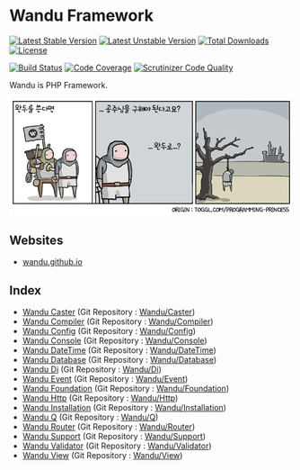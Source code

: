 Wandu Framework
===

[![Latest Stable Version](https://poser.pugx.org/wandu/framework/v/stable.svg)](https://packagist.org/packages/wandu/framework)
[![Latest Unstable Version](https://poser.pugx.org/wandu/framework/v/unstable.svg)](https://packagist.org/packages/wandu/framework)
[![Total Downloads](https://poser.pugx.org/wandu/framework/downloads.svg)](https://packagist.org/packages/wandu/framework)
[![License](https://poser.pugx.org/wandu/framework/license.svg)](https://packagist.org/packages/wandu/framework)

[![Build Status](https://img.shields.io/travis/Wandu/Framework/master.svg)](https://travis-ci.org/Wandu/Framework)
[![Code Coverage](https://scrutinizer-ci.com/g/Wandu/Framework/badges/coverage.png?b=master)](https://scrutinizer-ci.com/g/Wandu/Framework/?branch=master)
[![Scrutinizer Code Quality](https://scrutinizer-ci.com/g/Wandu/Framework/badges/quality-score.png?b=master)](https://scrutinizer-ci.com/g/Wandu/Framework/?branch=master)

Wandu is PHP Framework.

![Wandu](readme.png)

## Websites

- [wandu.github.io](https://wandu.github.io)

## Index

- [Wandu Caster](src/Wandu/Caster) (Git Repository : [Wandu/Caster](https://github.com/Wandu/Caster))
- [Wandu Compiler](src/Wandu/Compiler) (Git Repository : [Wandu/Compiler](https://github.com/Wandu/Compiler))
- [Wandu Config](src/Wandu/Config) (Git Repository : [Wandu/Config](https://github.com/Wandu/Config))
- [Wandu Console](src/Wandu/Console) (Git Repository : [Wandu/Console](https://github.com/Wandu/Console))
- [Wandu DateTime](src/Wandu/DateTime) (Git Repository : [Wandu/DateTime](https://github.com/Wandu/DateTime))
- [Wandu Database](src/Wandu/Database) (Git Repository : [Wandu/Database](https://github.com/Wandu/Database))
- [Wandu Di](src/Wandu/Di) (Git Repository : [Wandu/Di](https://github.com/Wandu/Di))
- [Wandu Event](src/Wandu/Event) (Git Repository : [Wandu/Event](https://github.com/Wandu/Event))
- [Wandu Foundation](src/Wandu/Foundation) (Git Repository : [Wandu/Foundation](https://github.com/Wandu/Foundation))
- [Wandu Http](src/Wandu/Http) (Git Repository : [Wandu/Http](https://github.com/Wandu/Http))
- [Wandu Installation](src/Wandu/Installation) (Git Repository : [Wandu/Installation](https://github.com/Wandu/Installation))
- [Wandu Q](src/Wandu/Q) (Git Repository : [Wandu/Q](https://github.com/Wandu/Q))
- [Wandu Router](src/Wandu/Router) (Git Repository : [Wandu/Router](https://github.com/Wandu/Router))
- [Wandu Support](src/Wandu/Support) (Git Repository : [Wandu/Support](https://github.com/Wandu/Support))
- [Wandu Validator](src/Wandu/Validator) (Git Repository : [Wandu/Validator](https://github.com/Wandu/Validator))
- [Wandu View](src/Wandu/View) (Git Repository : [Wandu/View](https://github.com/Wandu/View))
